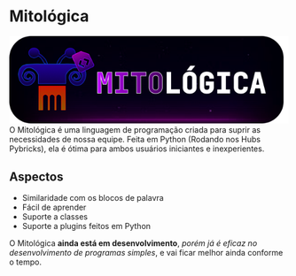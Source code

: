 # Mitológica
![Logo do Mitológica.](https://github.com/LegoMito/Mitol-gica/blob/main/mitologica.png)\
O Mitológica é uma linguagem de programação criada para suprir as necessidades de nossa equipe.
Feita em Python (Rodando nos Hubs Pybricks), ela é ótima para ambos usuários iniciantes e inexperientes.
## Aspectos
- Similaridade com os blocos de palavra
- Fácil de aprender
- Suporte a classes
- Suporte a plugins feitos em Python

O Mitológica **ainda está em desenvolvimento**, *porém já é eficaz no desenvolvimento de programas simples*, e vai ficar melhor ainda conforme o tempo.
